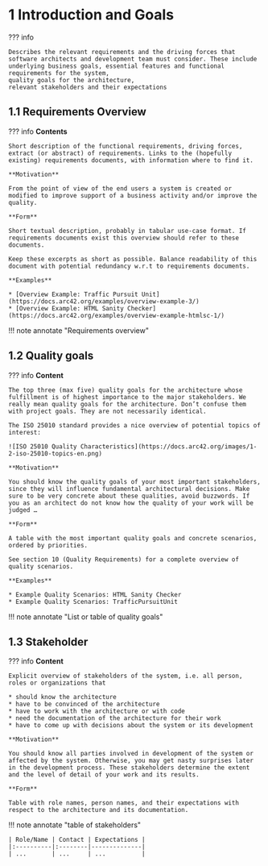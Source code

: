# 1 Introduction and Goals

??? info

    Describes the relevant requirements and the driving forces that software architects and development team must consider. These include underlying business goals, essential features and functional requirements for the system,
    quality goals for the architecture,
    relevant stakeholders and their expectations

## 1.1 Requirements Overview

??? info
    **Contents**

    Short description of the functional requirements, driving forces, extract (or abstract) of requirements. Links to the (hopefully existing) requirements documents, with information where to find it.
    
    **Motivation**

    From the point of view of the end users a system is created or modified to improve support of a business activity and/or improve the quality.
    
    **Form**

    Short textual description, probably in tabular use-case format. If requirements documents exist this overview should refer to these documents.

    Keep these excerpts as short as possible. Balance readability of this document with potential redundancy w.r.t to requirements documents.
    
    **Examples**

    * [Overview Example: Traffic Pursuit Unit](https://docs.arc42.org/examples/overview-example-3/)
    * [Overview Example: HTML Sanity Checker](https://docs.arc42.org/examples/overview-example-htmlsc-1/)

!!! note annotate "Requirements overview"

## 1.2 Quality goals

??? info
    **Content**

    The top three (max five) quality goals for the architecture whose fulfillment is of highest importance to the major stakeholders. We really mean quality goals for the architecture. Don’t confuse them with project goals. They are not necessarily identical.

    The ISO 25010 standard provides a nice overview of potential topics of interest:

    ![ISO 25010 Quality Characteristics](https://docs.arc42.org/images/1-2-iso-25010-topics-en.png)
    
    **Motivation**

    You should know the quality goals of your most important stakeholders, since they will influence fundamental architectural decisions. Make sure to be very concrete about these qualities, avoid buzzwords. If you as an architect do not know how the quality of your work will be judged …
    
    **Form**

    A table with the most important quality goals and concrete scenarios, ordered by priorities.

    See section 10 (Quality Requirements) for a complete overview of quality scenarios.
    
    **Examples**

    * Example Quality Scenarios: HTML Sanity Checker
    * Example Quality Scenarios: TrafficPursuitUnit

!!! note annotate "List or table of quality goals"

## 1.3 Stakeholder

??? info
    **Content**

    Explicit overview of stakeholders of the system, i.e. all person, roles or organizations that

    * should know the architecture
    * have to be convinced of the architecture
    * have to work with the architecture or with code
    * need the documentation of the architecture for their work
    * have to come up with decisions about the system or its development

    **Motivation**

    You should know all parties involved in development of the system or affected by the system. Otherwise, you may get nasty surprises later in the development process. These stakeholders determine the extent and the level of detail of your work and its results.

    **Form**

    Table with role names, person names, and their expectations with respect to the architecture and its documentation.

!!! note annotate "table of stakeholders"

    | Role/Name | Contact | Expectations |
    |:----------|:--------|--------------|
    | ...       | ...     | ...          |
